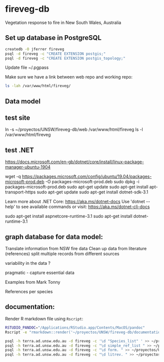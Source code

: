 # fireveg-db
Vegetation response to fire in New South Wales, Australia

## Set up database in PostgreSQL

```sh
createdb -O jferrer fireveg
psql -d fireveg -c "CREATE EXTENSION postgis;"
psql -d fireveg -c "CREATE EXTENSION postgis_topology;"
```
Update file ~/.pgpass


Make sure we have a link between web repo and working repo:

```sh
ls -lah /var/www/html/fireveg/

```

## Data model

## test site
ln -s ~/proyectos/UNSW/fireveg-db/web /var/www/html/fireveg
ls -l /var/www/html/fireveg

## test .NET
https://docs.microsoft.com/en-gb/dotnet/core/install/linux-package-manager-ubuntu-1904

wget -q https://packages.microsoft.com/config/ubuntu/19.04/packages-microsoft-prod.deb -O packages-microsoft-prod.deb
sudo dpkg -i packages-microsoft-prod.deb
sudo apt-get update
sudo apt-get install apt-transport-https
sudo apt-get update
sudo apt-get install dotnet-sdk-3.1

Learn more about .NET Core: https://aka.ms/dotnet-docs
Use 'dotnet --help' to see available commands or visit: https://aka.ms/dotnet-cli-docs


sudo apt-get install aspnetcore-runtime-3.1
sudo apt-get install dotnet-runtime-3.1

## graph database for data model:


Translate information from NSW fire data
Clean up data from literature (references)
split multiple records from different sources

variability in the data ?

pragmatic - capture essential data

Examples from Mark
Tonny

References per species


## documentation:


Render R markdown file using `Rscript`:

```sh
RSTUDIO_PANDOC="/Applications/RStudio.app/Contents/MacOS/pandoc"
Rscript -e "rmarkdown::render('~/proyectos/UNSW/fireveg-db/documentation/supplementary-methods-1.Rmd',output_format='pdf_document')"
```

```sh
psql -h terra.ad.unsw.edu.au -d fireveg -c '\d "Species_list" ' >> ~/proyectos/UNSW/fireveg-db/documentation/database-schemata.Rmd 
psql -h terra.ad.unsw.edu.au -d fireveg -c "\d simple_ref_list " >> ~/proyectos/UNSW/fireveg-db/documentation/database-schemata.Rmd
psql -h terra.ad.unsw.edu.au -d fireveg -c "\d form. " >> ~/proyectos/UNSW/fireveg-db/documentation/database-schemata.Rmd
psql -h terra.ad.unsw.edu.au -d fireveg -c "\d litrev. " >> ~/proyectos/UNSW/fireveg-db/documentation/database-schemata.Rmd
```
